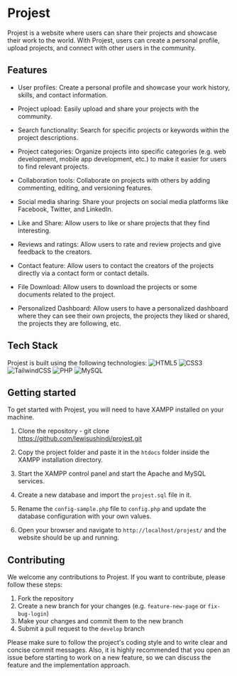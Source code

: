 # Projest

Projest is a website where users can share their projects and showcase their work to the world. With Projest, users can create a personal profile, upload projects, and connect with other users in the community.

## Features

- User profiles: Create a personal profile and showcase your work history, skills, and contact information.

- Project upload: Easily upload and share your projects with the community.

- Search functionality: Search for specific projects or keywords within the project descriptions.

- Project categories: Organize projects into specific categories (e.g. web development, mobile app development, etc.) to make it easier for users to find relevant projects.

- Collaboration tools: Collaborate on projects with others by adding commenting, editing, and versioning features.

- Social media sharing: Share your projects on social media platforms like Facebook, Twitter, and LinkedIn.

- Like and Share: Allow users to like or share projects that they find interesting.

- Reviews and ratings: Allow users to rate and review projects and give feedback to the creators.

- Contact feature: Allow users to contact the creators of the projects directly via a contact form or contact details.

- File Download: Allow users to download the projects or some documents related to the project.

- Personalized Dashboard: Allow users to have a personalized dashboard where they can see their own projects, the projects they liked or shared, the projects they are following, etc.

## Tech Stack

Projest is built using the following technologies:
![HTML5](https://img.shields.io/badge/html5-%23E34F26.svg?style=for-the-badge&logo=html5&logoColor=white)
![CSS3](https://img.shields.io/badge/css3-%231572B6.svg?style=for-the-badge&logo=css3&logoColor=white)
![TailwindCSS](https://img.shields.io/badge/tailwindcss-%2338B2AC.svg?style=for-the-badge&logo=tailwind-css&logoColor=white)
![PHP](https://img.shields.io/badge/php-%23777BB4.svg?style=for-the-badge&logo=php&logoColor=white)
![MySQL](https://img.shields.io/badge/mysql-%2300f.svg?style=for-the-badge&logo=mysql&logoColor=white)


## Getting started

To get started with Projest, you will need to have XAMPP installed on your machine.

1. Clone the repository - git clone https://github.com/lewisushindi/projest.git

2. Copy the project folder and paste it in the `htdocs` folder inside the XAMPP installation directory.

3. Start the XAMPP control panel and start the Apache and MySQL services.

4. Create a new database and import the `projest.sql` file in it.

5. Rename the `config-sample.php` file to `config.php` and update the database configuration with your own values.

6. Open your browser and navigate to `http://localhost/projest/` and the website should be up and running.

## Contributing

We welcome any contributions to Projest. If you want to contribute, please follow these steps:

1. Fork the repository
2. Create a new branch for your changes (e.g. `feature-new-page` or `fix-bug-login`)
3. Make your changes and commit them to the new branch
4. Submit a pull request to the `develop` branch

Please make sure to follow the project's coding style and to write clear and concise commit messages.
Also, it is highly recommended that you open an issue before starting to work on a new feature, so we can discuss the feature and the implementation approach.


